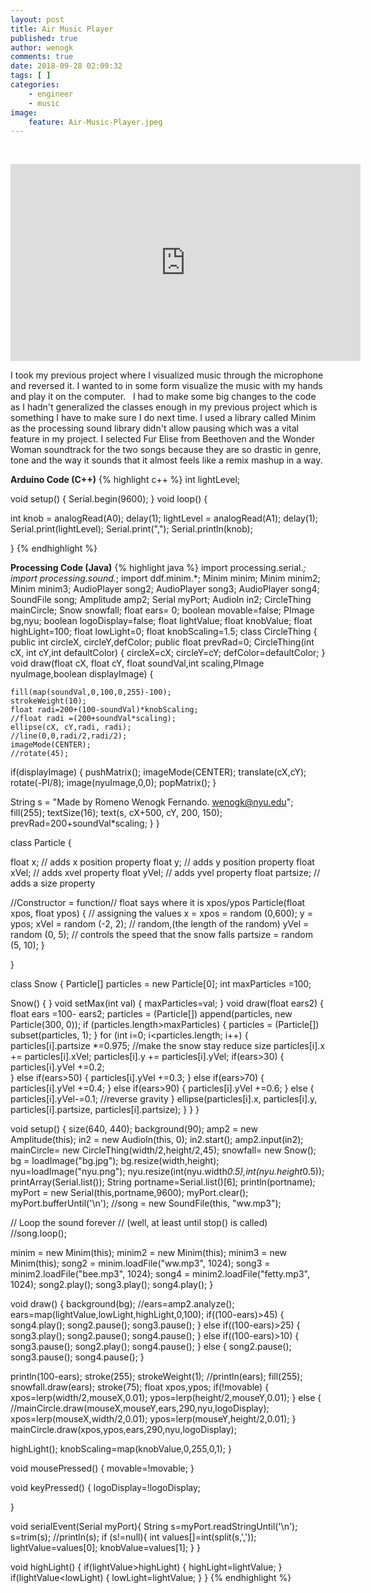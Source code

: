```yaml
---
layout: post
title: Air Music Player
published: true
author: wenogk
comments: true
date: 2018-09-28 02:09:32
tags: [ ]
categories:
    - engineer
    - music
image:
    feature: Air-Music-Player.jpeg
---
```

&nbsp;
<iframe width="560" height="315" src="https://www.youtube.com/embed/wM-iwOhMG2k" frameborder="0" allowfullscreen></iframe>

I took my previous project where I visualized music through the microphone and reversed it. I wanted to in some form visualize the music with my hands and play it on the computer. <!--more-->  I had to make some big changes to the code as I hadn't generalized the classes enough in my previous project which is something I have to make sure I do next time. I used a library called Minim as the processing sound library didn't allow pausing which was a vital feature in my project. I selected Fur Elise from Beethoven and the Wonder Woman soundtrack for the two songs because they are so drastic in genre, tone and the way it sounds that it almost feels like a remix mashup in a way.

**Arduino Code (C++)**
{% highlight c++ %}
int lightLevel;

void setup()
{
 Serial.begin(9600);
}
void loop()
{

  int knob = analogRead(A0);
  delay(1);
  lightLevel = analogRead(A1);
  delay(1);
  Serial.print(lightLevel);
  Serial.print(",");
  Serial.println(knob);


}
{% endhighlight %}

**Processing Code (Java)**
{% highlight java %}
import processing.serial.*;
import processing.sound.*;
import ddf.minim.*;
Minim       minim;
Minim       minim2;
Minim       minim3;
AudioPlayer song2;
AudioPlayer song3;
AudioPlayer song4;
SoundFile song;
Amplitude amp2;
Serial myPort;
AudioIn in2;
CircleThing mainCircle;
Snow snowfall;
float ears= 0;
boolean movable=false;
PImage bg,nyu;
boolean logoDisplay=false;
float lightValue;
float knobValue;
float highLight=100;
float lowLight=0;
float knobScaling=1.5;
class CircleThing {
  public int circleX, circleY,defColor;
  public float prevRad=0;
  CircleThing(int cX, int cY,int defaultColor) {
    circleX=cX;
    circleY=cY;
    defColor=defaultColor;
  }
  void draw(float cX, float cY, float soundVal,int scaling,PImage nyuImage,boolean displayImage) {

    fill(map(soundVal,0,100,0,255)-100);
    strokeWeight(10);
    float radi=200+(100-soundVal)*knobScaling;
    //float radi =(200+soundVal*scaling);
    ellipse(cX, cY,radi, radi);
    //line(0,0,radi/2,radi/2);
    imageMode(CENTER);
    //rotate(45);
if(displayImage) {
    pushMatrix();
imageMode(CENTER);
translate(cX,cY);
rotate(-PI/8);
image(nyuImage,0,0);
popMatrix();
}

String s = "Made by Romeno Wenogk Fernando. wenogk@nyu.edu";
fill(255);
textSize(16);
text(s, cX+500, cY, 200, 150);
prevRad=200+soundVal*scaling;
  }
}

class Particle {

  float x;          // adds x position property
  float y;          // adds y position property
  float xVel;       // adds xvel property
  float yVel;       // adds yvel property
  float partsize;   // adds a size property


  //Constructor = function// float says where it is xpos/ypos
  Particle(float xpos, float ypos) {
    // assigning the values
    x = xpos = random (0,600);
    y = ypos;
    xVel = random (-2, 2);   // random,(the length of the random)
    yVel = random (0, 5);    // controls the speed that the snow falls
    partsize = random (5, 10);
  }

}

class Snow {
Particle[] particles = new Particle[0];
int maxParticles =100;

Snow() {
}
void setMax(int val) {
maxParticles=val;
}
void draw(float ears2) {
  float ears =100- ears2;
particles = (Particle[]) append(particles, new Particle(300, 0));
  if (particles.length&gt;maxParticles) {
    particles = (Particle[]) subset(particles, 1);
  }
  for (int i=0; i&lt;particles.length; i++) {
      particles[i].partsize *=0.975;  //make the snow stay reduce size
      particles[i].x += particles[i].xVel;
      particles[i].y += particles[i].yVel;
     if(ears&gt;30) {
      particles[i].yVel +=0.2;   
     } else if(ears&gt;50) {
       particles[i].yVel +=0.3;
     }
     else if(ears&gt;70) {
       particles[i].yVel +=0.4;
     } else if(ears&gt;90) {
       particles[i].yVel +=0.6;
     } else {
       particles[i].yVel-=0.1; //reverse gravity
     }
    ellipse(particles[i].x, particles[i].y, particles[i].partsize, particles[i].partsize);
  }
}
}

void setup() {
  size(640, 440);
  background(90);
  amp2 = new Amplitude(this);
  in2 = new AudioIn(this, 0);
  in2.start();
  amp2.input(in2);  
  mainCircle= new CircleThing(width/2,height/2,45);
  snowfall= new Snow();
  bg = loadImage("bg.jpg");
  bg.resize(width,height);
  nyu=loadImage("nyu.png");
  nyu.resize(int(nyu.width*0.5),int(nyu.height*0.5));
  printArray(Serial.list());
String portname=Serial.list()[6];
println(portname);
myPort = new Serial(this,portname,9600);
myPort.clear();
myPort.bufferUntil('\n');
 //song = new SoundFile(this, "ww.mp3");

  // Loop the sound forever
  // (well, at least until stop() is called)
  //song.loop();

  minim = new Minim(this);
  minim2 = new Minim(this);
  minim3 = new Minim(this);
  song2 = minim.loadFile("ww.mp3", 1024);
  song3 = minim2.loadFile("bee.mp3", 1024);
  song4 = minim2.loadFile("fetty.mp3", 1024);
  song2.play();
  song3.play();
  song4.play();
}      

void draw() {
  background(bg);
  //ears=amp2.analyze();
  ears=map(lightValue,lowLight,highLight,0,100);
  if((100-ears)&gt;45) {
  song4.play();
  song2.pause();
  song3.pause();
  }
  else if((100-ears)&gt;25) {
  song3.play();
  song2.pause();
  song4.pause();
  }  else if((100-ears)&gt;10) {
  song3.pause();
  song2.play();
  song4.pause();
  } else {
  song2.pause();
  song3.pause();
  song4.pause();
  }

  println(100-ears);
   stroke(255);
  strokeWeight(1);
  //println(ears);
  fill(255);
  snowfall.draw(ears);
  stroke(75);
  float xpos,ypos;
  if(!movable) {
    xpos=lerp(width/2,mouseX,0.01);
    ypos=lerp(height/2,mouseY,0.01);
  } else {
  //mainCircle.draw(mouseX,mouseY,ears,290,nyu,logoDisplay);
   xpos=lerp(mouseX,width/2,0.01);
    ypos=lerp(mouseY,height/2,0.01);
  }
  mainCircle.draw(xpos,ypos,ears,290,nyu,logoDisplay);

highLight();
knobScaling=map(knobValue,0,255,0,1);
}

void mousePressed() {
movable=!movable;
}

void keyPressed() {
logoDisplay=!logoDisplay;

}

void serialEvent(Serial myPort){
String s=myPort.readStringUntil('\n');
s=trim(s);
//println(s);
if (s!=null){
int values[]=int(split(s,','));
lightValue=values[0];
knobValue=values[1];
}
}

void highLight() {
if(lightValue&gt;highLight) {
highLight=lightValue;
}
if(lightValue&lt;lowLight) {
lowLight=lightValue;
}
}
{% endhighlight %}
